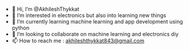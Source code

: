 - 👋 Hi, I’m @AkhileshThykkat
- 👀 I’m interested in electronics but also into learning new things
- 🌱 I’m currently learning machine learning and app development using python
- 💞️ I’m looking to collaborate on machine learning and electronics diy
- 📫 How to reach me : akhileshthykkat843@gmail.com

<!---
AkhileshThykkat/AkhileshThykkat is a ✨ special ✨ repository because its `README.md` (this file) appears on your GitHub profile.
You can click the Preview link to take a look at your changes.
--->

